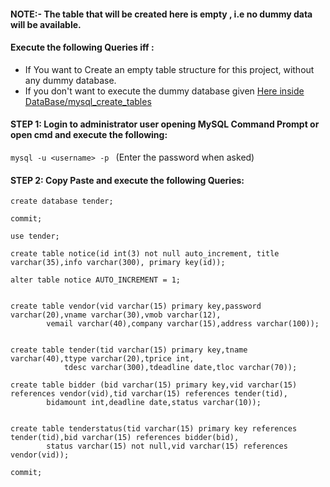 #### NOTE:- The table that will be created here is empty , i.e no dummy data will be available.
#### Execute the following Queries iff :
- If You want to Create an empty table structure for this project, without any dummy database.
- If you don't want to execute the dummy database given <a href="https://github.com/artemkorgulin/Tender-Management-System/blob/master/DataBase/tender.sql"/>Here inside DataBase/mysql_create_tables</a>
#### STEP 1: Login to administrator user opening MySQL Command Prompt or open cmd and execute the following: 
```mysql -u <username> -p ``` (Enter the password when asked)

#### STEP 2: Copy Paste and execute the following Queries:

```MySQL
create database tender;

commit;

use tender;

create table notice(id int(3) not null auto_increment, title varchar(35),info varchar(300), primary key(id));

alter table notice AUTO_INCREMENT = 1;


create table vendor(vid varchar(15) primary key,password varchar(20),vname varchar(30),vmob varchar(12),
		vemail varchar(40),company varchar(15),address varchar(100));


create table tender(tid varchar(15) primary key,tname varchar(40),ttype varchar(20),tprice int,
		    tdesc varchar(300),tdeadline date,tloc varchar(70));

create table bidder (bid varchar(15) primary key,vid varchar(15) references vendor(vid),tid varchar(15) references tender(tid),
		bidamount int,deadline date,status varchar(10));


create table tenderstatus(tid varchar(15) primary key references tender(tid),bid varchar(15) references bidder(bid),
		status varchar(15) not null,vid varchar(15) references vendor(vid));

commit;

```
